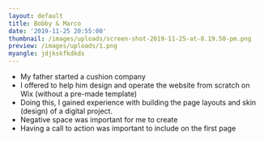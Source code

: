 ```yaml
---
layout: default
title: Bobby & Marco
date: '2019-11-25 20:55:00'
thumbnail: /images/uploads/screen-shot-2019-11-25-at-8.19.50-pm.png
preview: /images/uploads/1.png
myangle: jdjkskfkdkds
---
```

* My father started a cushion company
* I offered to help him design and operate the website from scratch on Wix (without a pre-made template)
* Doing this, I gained experience with building the page layouts and skin (design) of a digital project.
* Negative space was important for me to create
* Having a call to action was important to include on the first page
